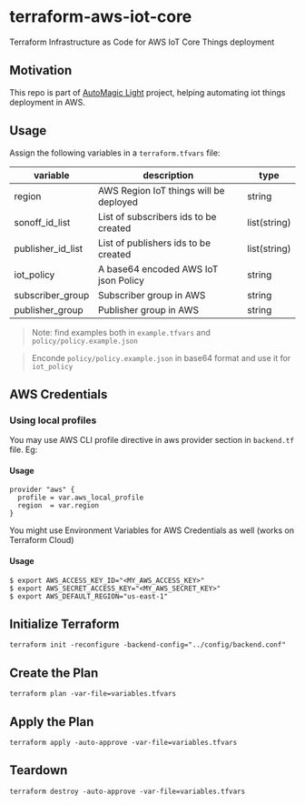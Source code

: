 # terraform-aws-iot-core

Terraform Infrastructure as Code for AWS IoT Core Things deployment

## Motivation

This repo is part of [AutoMagic Light](https://github.com/users/moraesjeremias/projects/2) project, helping automating iot things deployment in AWS.

## Usage

Assign the following variables in a `terraform.tfvars` file:

| variable          | description                            | type         |
|-------------------|----------------------------------------|--------------|
| region            | AWS Region IoT things will be deployed | string       |
| sonoff_id_list    | List of subscribers ids to be created  | list(string) |
| publisher_id_list | List of publishers ids to be created   | list(string) |
| iot_policy        | A base64 encoded AWS IoT json Policy   | string       |
| subscriber_group  | Subscriber group in AWS                | string       |
| publisher_group   | Publisher group in AWS                 | string       |

> Note: find examples both in `example.tfvars` and `policy/policy.example.json`

> Enconde `policy/policy.example.json` in base64 format and use it for `iot_policy`

## AWS Credentials

### Using local profiles

You may use AWS CLI profile directive in aws provider section in `backend.tf` file. Eg:

#### Usage

```
provider "aws" {
  profile = var.aws_local_profile
  region  = var.region
}
```

You might use Environment Variables for AWS Credentials as well (works on Terraform Cloud)

#### Usage

```
$ export AWS_ACCESS_KEY_ID="<MY_AWS_ACCESS_KEY>"
$ export AWS_SECRET_ACCESS_KEY="<MY_AWS_SECRET_KEY>"
$ export AWS_DEFAULT_REGION="us-east-1"
```

## Initialize Terraform

`terraform init -reconfigure -backend-config="../config/backend.conf"`

## Create the Plan

`terraform plan -var-file=variables.tfvars`

## Apply the Plan

`terraform apply -auto-approve -var-file=variables.tfvars`

## Teardown

`terraform destroy -auto-approve -var-file=variables.tfvars`
